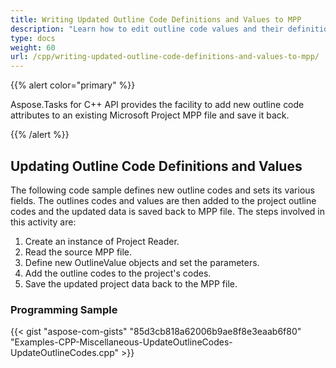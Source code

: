 ```yaml
---
title: Writing Updated Outline Code Definitions and Values to MPP
description: "Learn how to edit outline code values and their definitions using Aspose.Tasks for C++."
type: docs
weight: 60
url: /cpp/writing-updated-outline-code-definitions-and-values-to-mpp/
---
```


{{% alert color="primary" %}}

Aspose.Tasks for C++ API provides the facility to add new outline code attributes to an existing Microsoft Project MPP file and save it back.

{{% /alert %}}

## **Updating Outline Code Definitions and Values**
The following code sample defines new outline codes and sets its various fields. The outlines codes and values are then added to the project outline codes and the updated data is saved back to MPP file. The steps involved in this activity are:

1. Create an instance of Project Reader.
2. Read the source MPP file.
3. Define new OutlineValue objects and set the parameters.
4. Add the outline codes to the project's codes.
5. Save the updated project data back to the MPP file.

### **Programming Sample**

{{< gist "aspose-com-gists" "85d3cb818a62006b9ae8f8e3eaab6f80" "Examples-CPP-Miscellaneous-UpdateOutlineCodes-UpdateOutlineCodes.cpp" >}}
